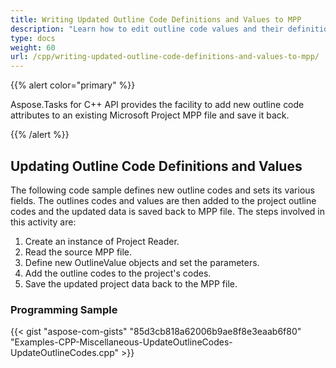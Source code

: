 ```yaml
---
title: Writing Updated Outline Code Definitions and Values to MPP
description: "Learn how to edit outline code values and their definitions using Aspose.Tasks for C++."
type: docs
weight: 60
url: /cpp/writing-updated-outline-code-definitions-and-values-to-mpp/
---
```


{{% alert color="primary" %}}

Aspose.Tasks for C++ API provides the facility to add new outline code attributes to an existing Microsoft Project MPP file and save it back.

{{% /alert %}}

## **Updating Outline Code Definitions and Values**
The following code sample defines new outline codes and sets its various fields. The outlines codes and values are then added to the project outline codes and the updated data is saved back to MPP file. The steps involved in this activity are:

1. Create an instance of Project Reader.
2. Read the source MPP file.
3. Define new OutlineValue objects and set the parameters.
4. Add the outline codes to the project's codes.
5. Save the updated project data back to the MPP file.

### **Programming Sample**

{{< gist "aspose-com-gists" "85d3cb818a62006b9ae8f8e3eaab6f80" "Examples-CPP-Miscellaneous-UpdateOutlineCodes-UpdateOutlineCodes.cpp" >}}
